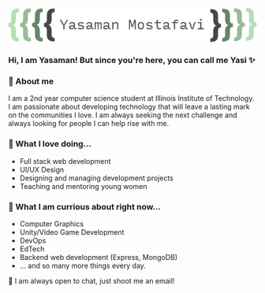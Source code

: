<p align="center"><img src="https://github.com/YasiTL/YasiTL/blob/master/yasamanmostgreen.png"/></div>

### Hi, I am Yasaman! But since you're here, you can call me Yasi ✨

### 🤘 About me 
I am a 2nd year computer science student at Illinois Institute of Technology. I am passionate about developing technology that will leave a lasting mark on the communities I love. I am always seeking the next challenge and always looking for people I can help rise with me.

### 💖 What I love doing...
* Full stack web development
* UI/UX Design
* Designing and managing development projects
* Teaching and mentoring young women

### 👀 What I am currious about right now...
* Computer Graphics
* Unity/Video Game Development
* DevOps
* EdTech
* Backend web development (Express, MongoDB)
* ... and so many more things every day.

🌟 I am always open to chat, just shoot me an email!

<!--
### 👪 Communities I am involved in...
* Association for Computing Machinery & ACM's women in computing (ACM-W)
* National Center for Women in Technology
* Webmaster Google Developer Student Club
* Organizer and Web Project manager at Backpat tutoring

-->

<!--
**YasiTL/YasiTL** is a ✨ _special_ ✨ repository because its `README.md` (this file) appears on your GitHub profile.

Here are some ideas to get you started:

- 🔭 I’m currently working on ...
- 🌱 I’m currently learning ...
- 👯 I’m looking to collaborate on ...
- 🤔 I’m looking for help with ...
- 💬 Ask me about ...
- 📫 How to reach me: ...
- 😄 Pronouns: ...
- ⚡ Fun fact: ...
-->
